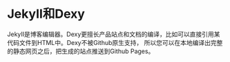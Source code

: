 # JekyII和Dexy

 JekyII是博客编辑器。Dexy更擅长产品站点和文档的编译，比如可以直接引用某代码文件到HTML中。Dexy不被Github原生支持，
 所以您可以在本地编译出完整的静态网页之后，把生成的站点推送到Github Pages。
 
 